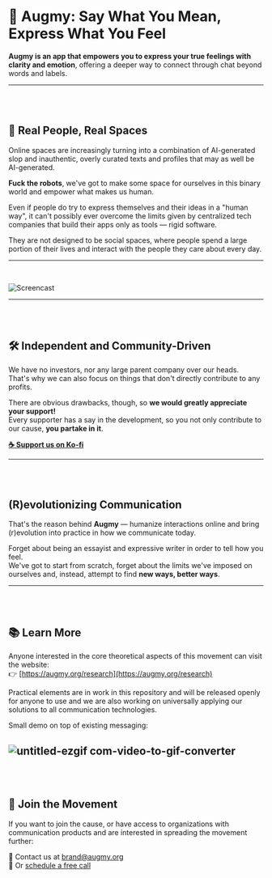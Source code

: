 # 🌱 Augmy: Say What You Mean, Express What You Feel

**Augmy is an app that empowers you to express your true feelings with clarity and emotion**, offering a deeper way to connect through chat beyond words and labels.

---
<br><br>

## 🧠 Real People, Real Spaces

Online spaces are increasingly turning into a combination of AI-generated slop and inauthentic, overly curated texts and profiles that may as well be AI-generated.

**Fuck the robots**, we've got to make some space for ourselves in this binary world and empower what makes us human.

Even if people do try to express themselves and their ideas in a "human way", it can't possibly ever overcome the limits given by centralized tech companies that build their apps only as tools — rigid software.

They are not designed to be social spaces, where people spend a large portion of their lives and interact with the people they care about every day.

---
<br>

![Screencast](https://github.com/user-attachments/assets/da79c4f3-40b9-40eb-b19f-9fca776f35f5)

---
<br><br>

## 🛠️ Independent and Community-Driven

We have no investors, nor any large parent company over our heads.  
That's why we can also focus on things that don't directly contribute to any profits.

There are obvious drawbacks, though, so **we would greatly appreciate your support!**  
Every supporter has a say in the development, so you not only contribute to our cause, **you partake in it**.

**[☕ Support us on Ko-fi](https://ko-fi.com/augmy)**

---
<br><br>

## (R)evolutionizing Communication

That's the reason behind **Augmy** — humanize interactions online and bring (r)evolution into practice in how we communicate today.

Forget about being an essayist and expressive writer in order to tell how you feel.  
We've got to start from scratch, forget about the limits we've imposed on ourselves and, instead, attempt to find **new ways, better ways**.

---

<br><br>

## 📚 Learn More

Anyone interested in the core theoretical aspects of this movement can visit the website:  
👉 [https://augmy.org/research](https://augmy.org/research)

Practical elements are in work in this repository and will be released openly for anyone to use and we are also working on universally applying our solutions to all communication technologies.

Small demo on top of existing messaging:

![untitled-ezgif com-video-to-gif-converter](https://github.com/user-attachments/assets/24c29d6c-326d-4a67-a656-ae8a104a618c)
---
<br><br>


## 📡 Join the Movement
If you want to join the cause, or have access to organizations with communication products and are interested in spreading the movement further:

📧 Contact us at [brand@augmy.org](mailto:brand@augmy.org)  
📅 Or [schedule a free call](https://calendar.google.com/calendar/u/0/appointments/schedules/AcZssZ31KABYeIhB3qiFWBCUizjZysR2-rcCr6LGXm8WZSY2YRuadboAeNJIj8WzvIYR068uJFsa2CZ)

<br><br><br><br>
